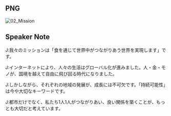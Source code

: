 ## PNG
![02_Mission](https://user-images.githubusercontent.com/58035269/151585314-710af89c-6042-44f0-9cbf-c9bcd781bce5.png)

## Speaker Note
J:我々のミッションは「食を通じて世界中がつながりあう世界を実現します」です。

J:インターネットにより、人々の生活はグローバル化が進みました。人・金・モノが、国境を越えて自由に飛び回る時代になりました。

J:しかしながら、それぞれの地域の発展が、成長には不可欠です。「持続可能性」は今や大切なキーワードです。

J:都市だけでなく、私たち1人1人がつながりあい、良い関係を築くことが、もっとも大切だと考えています。
